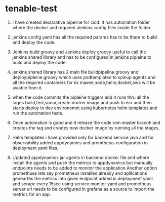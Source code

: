 # tenable-test

1. I have created declarative pipeline for cicd. It has automation folder where the docker and required Jenkins config files inside the folder.

2. jenkins config yaml has  all the required params has to be there to build and deploy the code.

3. Jenkins build groovy and Jenkins deploy groovy useful to call the jenkins shared library and has to be configured in jenkins pipleine to build and deploy the code.

4. jenkins shared library has 2 main file buildpipeline.groovy and deploypipleine.groovy which uses podtemplated to spinup agents and all the required containers for ex maven,node,helm,docker,aws will be aviable from it.
   
5. when the code commits the pipleine triggers and it runs thru all the tages build,test,sonar,create docker image and push to ecr and then starts deploy to dev environemnt using kubernetes helm templates and run the automation tests.
   
6. Once automation is good and it release the code rom master bracnh and creates the tag and creates new docker image by running all the stages.
   
7. Helm templates i have provided only for backend service java and for observability added appdynamics and promtheius configuration in deployment yaml files.

8. Updated appdynamics jar agents in backend docker file and where install the agents and push the metrics to appdynamics but manually endpoints needs to be added to monitor the application.Another option promethues lets say prometheus installed already and apllications geneartes the metrics into given endpoint added in deployment yaml and scrape every 15sec using service monitor yaml and prometheus server url needs to be configured in grafana as a source to import the metrics for an app.
